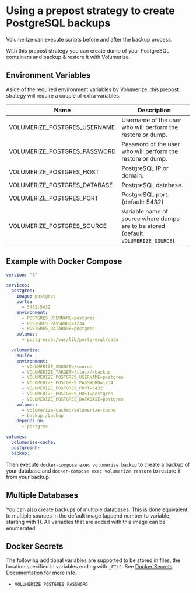 # Using a prepost strategy to create PostgreSQL backups

Volumerize can execute scripts before and after the backup process.

With this prepost strategy you can create dump of your PostgreSQL containers and backup & restore it with Volumerize.

## Environment Variables

Aside of the required environment variables by Volumerize, this prepost strategy will require a couple of extra variables.

| Name                         | Description                                                                        |
| ---------------------------- | ---------------------------------------------------------------------------------- |
| VOLUMERIZE_POSTGRES_USERNAME | Username of the user who will perform the restore or dump.                         |
| VOLUMERIZE_POSTGRES_PASSWORD | Password of the user who will perform the restore or dump.                         |
| VOLUMERIZE_POSTGRES_HOST     | PostgreSQL IP or domain.                                                           |
| VOLUMERIZE_POSTGRES_DATABASE | PostgreSQL database.                                                               |
| VOLUMERIZE_POSTGRES_PORT     | PostgreSQL port. (default: 5432)                                                   |
| VOLUMERIZE_POSTGRES_SOURCE   | Variable name of source where dumps are to be stored (default `VOLUMERIZE_SOURCE`) |

## Example with Docker Compose

```YAML
version: "3"

services:
  postgres:
    image: postgres
    ports:
      - 5432:5432
    environment:
      - POSTGRES_USERNAME=postgres
      - POSTGRES_PASSWORD=1234
      - POSTGRES_DATABASE=postgres
    volumes:
      - postgresdb:/var/lib/postgresql/data

  volumerize:
    build: .
    environment:
      - VOLUMERIZE_SOURCE=/source
      - VOLUMERIZE_TARGET=file:///backup
      - VOLUMERIZE_POSTGRES_USERNAME=postgres
      - VOLUMERIZE_POSTGRES_PASSWORD=1234
      - VOLUMERIZE_POSTGRES_PORT=5432
      - VOLUMERIZE_POSTGRES_HOST=postgres
      - VOLUMERIZE_POSTGRES_DATABASE=postgres
    volumes:
      - volumerize-cache:/volumerize-cache
      - backup:/backup
    depends_on:
      - postgres

volumes:
  volumerize-cache:
  postgresdb:
  backup:
```

Then execute `docker-compose exec volumerize backup` to create a backup of your database and `docker-compose exec volumerize restore` to restore it from your backup.


## Multiple Databases

You can also create backups of multiple databases. This is done equivalent to multiple sources in the default image (append number to variable, starting with 1). All variables that are added with this image can be enumerated.

## Docker Secrets

The following additional variables are supported to be stored in files, the location specified in variables ending with `_FILE`. See [Docker Secrets Documentation](https://docs.docker.com/engine/swarm/secrets/) for more info.

- `VOLUMERIZE_POSTGRES_PASSWORD`
